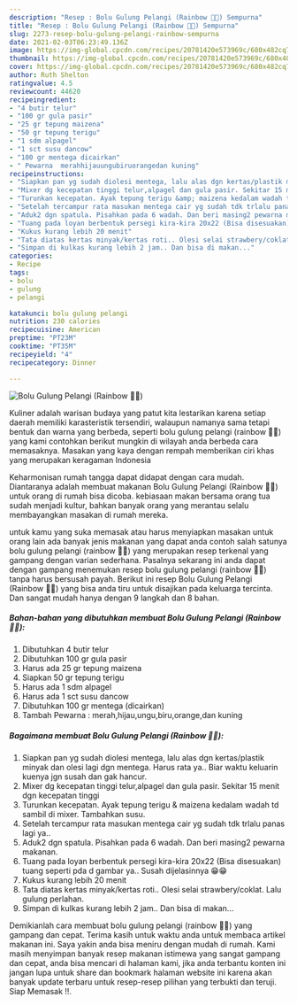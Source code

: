 ```yaml
---
description: "Resep : Bolu Gulung Pelangi (Rainbow 🌈🌈) Sempurna"
title: "Resep : Bolu Gulung Pelangi (Rainbow 🌈🌈) Sempurna"
slug: 2273-resep-bolu-gulung-pelangi-rainbow-sempurna
date: 2021-02-03T06:23:49.136Z
image: https://img-global.cpcdn.com/recipes/20781420e573969c/680x482cq70/bolu-gulung-pelangi-rainbow-🌈🌈-foto-resep-utama.jpg
thumbnail: https://img-global.cpcdn.com/recipes/20781420e573969c/680x482cq70/bolu-gulung-pelangi-rainbow-🌈🌈-foto-resep-utama.jpg
cover: https://img-global.cpcdn.com/recipes/20781420e573969c/680x482cq70/bolu-gulung-pelangi-rainbow-🌈🌈-foto-resep-utama.jpg
author: Ruth Shelton
ratingvalue: 4.5
reviewcount: 44620
recipeingredient:
- "4 butir telur"
- "100 gr gula pasir"
- "25 gr tepung maizena"
- "50 gr tepung terigu"
- "1 sdm alpagel"
- "1 sct susu dancow"
- "100 gr mentega dicairkan"
- " Pewarna  merahhijauungubiruorangedan kuning"
recipeinstructions:
- "Siapkan pan yg sudah diolesi mentega, lalu alas dgn kertas/plastik minyak dan olesi lagi dgn mentega. Harus rata ya.. Biar waktu keluarin kuenya jgn susah dan gak hancur."
- "Mixer dg kecepatan tinggi telur,alpagel dan gula pasir. Sekitar 15 menit dgn kecepatan tinggi"
- "Turunkan kecepatan. Ayak tepung terigu &amp; maizena kedalam wadah td sambil di mixer. Tambahkan susu."
- "Setelah tercampur rata masukan mentega cair yg sudah tdk trlalu panas lagi ya.."
- "Aduk2 dgn spatula. Pisahkan pada 6 wadah. Dan beri masing2 pewarna makanan."
- "Tuang pada loyan berbentuk persegi kira-kira 20x22 (Bisa disesuakan) tuang seperti pda d gambar ya.. Susah dijelasinnya 😁😁"
- "Kukus kurang lebih 20 menit"
- "Tata diatas kertas minyak/kertas roti.. Olesi selai strawbery/coklat. Lalu gulung perlahan."
- "Simpan di kulkas kurang lebih 2 jam.. Dan bisa di makan..."
categories:
- Recipe
tags:
- bolu
- gulung
- pelangi

katakunci: bolu gulung pelangi 
nutrition: 230 calories
recipecuisine: American
preptime: "PT23M"
cooktime: "PT35M"
recipeyield: "4"
recipecategory: Dinner

---
```



![Bolu Gulung Pelangi (Rainbow 🌈🌈)](https://img-global.cpcdn.com/recipes/20781420e573969c/680x482cq70/bolu-gulung-pelangi-rainbow-🌈🌈-foto-resep-utama.jpg)

Kuliner adalah warisan budaya yang patut kita lestarikan karena setiap daerah memiliki karasteristik tersendiri, walaupun namanya sama tetapi bentuk dan warna yang berbeda, seperti bolu gulung pelangi (rainbow 🌈🌈) yang kami contohkan berikut mungkin di wilayah anda berbeda cara memasaknya. Masakan yang kaya dengan rempah memberikan ciri khas yang merupakan keragaman Indonesia

Keharmonisan rumah tangga dapat didapat dengan cara mudah. Diantaranya adalah membuat makanan Bolu Gulung Pelangi (Rainbow 🌈🌈) untuk orang di rumah bisa dicoba. kebiasaan makan bersama orang tua sudah menjadi kultur, bahkan banyak orang yang merantau selalu membayangkan masakan di rumah mereka.



untuk kamu yang suka memasak atau harus menyiapkan masakan untuk orang lain ada banyak jenis makanan yang dapat anda contoh salah satunya bolu gulung pelangi (rainbow 🌈🌈) yang merupakan resep terkenal yang gampang dengan varian sederhana. Pasalnya sekarang ini anda dapat dengan gampang menemukan resep bolu gulung pelangi (rainbow 🌈🌈) tanpa harus bersusah payah.
Berikut ini resep Bolu Gulung Pelangi (Rainbow 🌈🌈) yang bisa anda tiru untuk disajikan pada keluarga tercinta. Dan sangat mudah hanya dengan 9 langkah dan 8 bahan.


<!--inarticleads1-->

##### Bahan-bahan yang dibutuhkan membuat Bolu Gulung Pelangi (Rainbow 🌈🌈):

1. Dibutuhkan 4 butir telur
1. Dibutuhkan 100 gr gula pasir
1. Harus ada 25 gr tepung maizena
1. Siapkan 50 gr tepung terigu
1. Harus ada 1 sdm alpagel
1. Harus ada 1 sct susu dancow
1. Dibutuhkan 100 gr mentega (dicairkan)
1. Tambah  Pewarna : merah,hijau,ungu,biru,orange,dan kuning




<!--inarticleads2-->

##### Bagaimana membuat  Bolu Gulung Pelangi (Rainbow 🌈🌈):

1. Siapkan pan yg sudah diolesi mentega, lalu alas dgn kertas/plastik minyak dan olesi lagi dgn mentega. Harus rata ya.. Biar waktu keluarin kuenya jgn susah dan gak hancur.
1. Mixer dg kecepatan tinggi telur,alpagel dan gula pasir. Sekitar 15 menit dgn kecepatan tinggi
1. Turunkan kecepatan. Ayak tepung terigu &amp; maizena kedalam wadah td sambil di mixer. Tambahkan susu.
1. Setelah tercampur rata masukan mentega cair yg sudah tdk trlalu panas lagi ya..
1. Aduk2 dgn spatula. Pisahkan pada 6 wadah. Dan beri masing2 pewarna makanan.
1. Tuang pada loyan berbentuk persegi kira-kira 20x22 (Bisa disesuakan) tuang seperti pda d gambar ya.. Susah dijelasinnya 😁😁
1. Kukus kurang lebih 20 menit
1. Tata diatas kertas minyak/kertas roti.. Olesi selai strawbery/coklat. Lalu gulung perlahan.
1. Simpan di kulkas kurang lebih 2 jam.. Dan bisa di makan...




Demikianlah cara membuat bolu gulung pelangi (rainbow 🌈🌈) yang gampang dan cepat. Terima kasih untuk waktu anda untuk membaca artikel makanan ini. Saya yakin anda bisa meniru dengan mudah di rumah. Kami masih menyimpan banyak resep makanan istimewa yang sangat gampang dan cepat, anda bisa mencari di halaman kami, jika anda terbantu konten ini jangan lupa untuk share dan bookmark halaman website ini karena akan banyak update terbaru untuk resep-resep pilihan yang terbukti dan teruji. Siap Memasak !!. 
